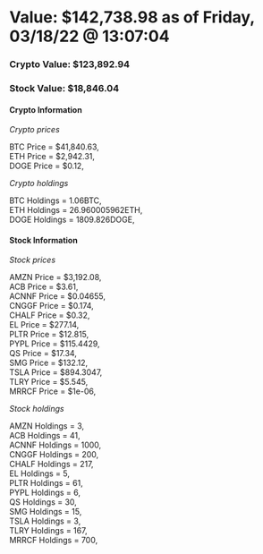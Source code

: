 # Value: $142,738.98 as of Friday, 03/18/22 @ 13:07:04 

### Crypto Value: $123,892.94

### Stock Value: $18,846.04

#### Crypto Information 
*Crypto prices* 

BTC Price = $41,840.63,  
ETH Price = $2,942.31,  
DOGE Price = $0.12,  


*Crypto holdings* 

BTC Holdings = 1.06BTC,  
ETH Holdings = 26.960005962ETH,  
DOGE Holdings = 1809.826DOGE,  


#### Stock Information 

*Stock prices* 

AMZN Price = $3,192.08,  
ACB Price = $3.61,  
ACNNF Price = $0.04655,  
CNGGF Price = $0.174,  
CHALF Price = $0.32,  
EL Price = $277.14,  
PLTR Price = $12.815,  
PYPL Price = $115.4429,  
QS Price = $17.34,  
SMG Price = $132.12,  
TSLA Price = $894.3047,  
TLRY Price = $5.545,  
MRRCF Price = $1e-06,  


*Stock holdings* 

AMZN Holdings = 3,  
ACB Holdings = 41,  
ACNNF Holdings = 1000,  
CNGGF Holdings = 200,  
CHALF Holdings = 217,  
EL Holdings = 5,  
PLTR Holdings = 61,  
PYPL Holdings = 6,  
QS Holdings = 30,  
SMG Holdings = 15,  
TSLA Holdings = 3,  
TLRY Holdings = 167,  
MRRCF Holdings = 700,  


